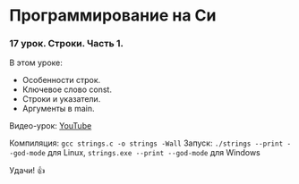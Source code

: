 # Программирование на Си

### 17 урок. Строки. Часть 1.

В этом уроке:

* Особенности строк.
* Ключевое слово const.
* Cтроки и указатели.
* Аргументы в main.

Видео-урок: [YouTube](https://www.youtube.com/watch?v=uDOMlyu3mBQ)

Компиляция: `gcc strings.c -o strings -Wall`
Запуск: `./strings --print --god-mode` для Linux, `strings.exe --print --god-mode` для Windows

Удачи! :+1: